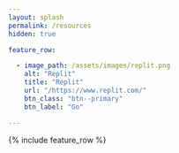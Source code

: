 ```yaml
---
layout: splash
permalink: /resources
hidden: true

feature_row:

  - image_path: /assets/images/replit.png
    alt: "Replit"
    title: "Replit"
    url: "/https://www.replit.com/"
    btn_class: "btn--primary"
    btn_label: "Go"

---
```


{% include feature_row %}


<!-- 

Replit
Lesson plans

 -->